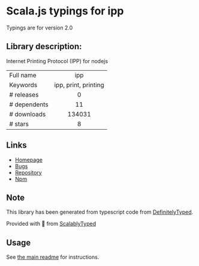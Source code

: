 
# Scala.js typings for ipp

Typings are for version 2.0

## Library description:
Internet Printing Protocol (IPP) for nodejs

|                    |                 |
| ------------------ | :-------------: |
| Full name          | ipp |
| Keywords           | ipp, print, printing |
| # releases         | 0 |
| # dependents       | 11 |
| # downloads        | 134031 |
| # stars            | 8 |

## Links
- [Homepage](http://github.com/williamkapke/ipp)
- [Bugs](https://github.com/williamkapke/ipp/issues)
- [Repository](https://github.com/williamkapke/ipp)
- [Npm](https://www.npmjs.com/package/ipp)
    


## Note
This library has been generated from typescript code from [DefinitelyTyped](https://definitelytyped.org).

Provided with :purple_heart: from [ScalablyTyped](https://github.com/oyvindberg/ScalablyTyped)

## Usage
See [the main readme](../../readme.md) for instructions.


